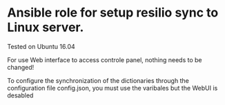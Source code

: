 # Ansible role for setup resilio sync to Linux server.

Tested on Ubuntu 16.04

For use Web interface to access controle panel, nothing needs to be changed!

To configure the synchronization of the dictionaries through the configuration file config.json, you must use the varibales
but the WebUI is desabled
